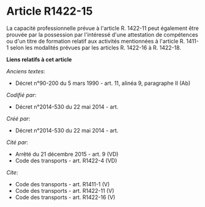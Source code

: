 # Article R1422-15

La capacité professionnelle prévue à l'article R. 1422-11 peut également être prouvée par la possession par l'intéressé d'une
attestation de compétences ou d'un titre de formation relatif aux activités mentionnées à l'article R. 1411-1 selon les
modalités prévues par les articles R. 1422-16 à R. 1422-18.

**Liens relatifs à cet article**

_Anciens textes_:

  - Décret n°90-200 du 5 mars 1990 - art. 11, alinéa 9, paragraphe II (Ab)

_Codifié par_:

  - Décret n°2014-530 du 22 mai 2014 - art.

_Créé par_:

  - Décret n°2014-530 du 22 mai 2014 - art.

_Cité par_:

  - Arrêté du 21 décembre 2015 - art. 9 (VD)
  - Code des transports - art. R1422-4 (VD)

_Cite_:

  - Code des transports - art. R1411-1 (V)
  - Code des transports - art. R1422-11 (V)
  - Code des transports - art. R1422-16 (V)
